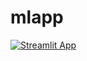 # mlapp

[![Streamlit App](https://static.streamlit.io/badges/streamlit_badge_black_white.svg)](https://share.streamlit.io/mtbagatur/mlapp/main/mlapp.py)
